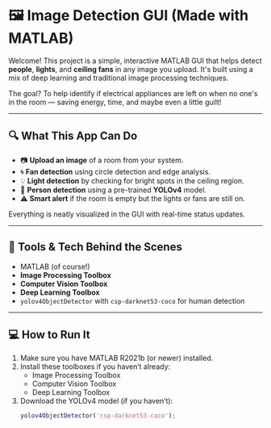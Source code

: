 # 🖼️ Image Detection GUI (Made with MATLAB)

Welcome! This project is a simple, interactive MATLAB GUI that helps detect **people**, **lights**, and **ceiling fans** in any image you upload. It's built using a mix of deep learning and traditional image processing techniques.

The goal? To help identify if electrical appliances are left on when no one's in the room — saving energy, time, and maybe even a little guilt!

---

## 🔍 What This App Can Do

- 📷 **Upload an image** of a room from your system.
- 🌀 **Fan detection** using circle detection and edge analysis.
- 💡 **Light detection** by checking for bright spots in the ceiling region.
- 👤 **Person detection** using a pre-trained **YOLOv4** model.
- ⚠️ **Smart alert** if the room is empty but the lights or fans are still on.

Everything is neatly visualized in the GUI with real-time status updates.

---

## 🧰 Tools & Tech Behind the Scenes

- MATLAB (of course!)
- **Image Processing Toolbox**
- **Computer Vision Toolbox**
- **Deep Learning Toolbox**
- `yolov4ObjectDetector` with `csp-darknet53-coco` for human detection

---

## 💻 How to Run It

1. Make sure you have MATLAB R2021b (or newer) installed.
2. Install these toolboxes if you haven’t already:
   - Image Processing Toolbox
   - Computer Vision Toolbox
   - Deep Learning Toolbox
3. Download the YOLOv4 model (if you haven’t):
   ```matlab
   yolov4ObjectDetector('csp-darknet53-coco');
